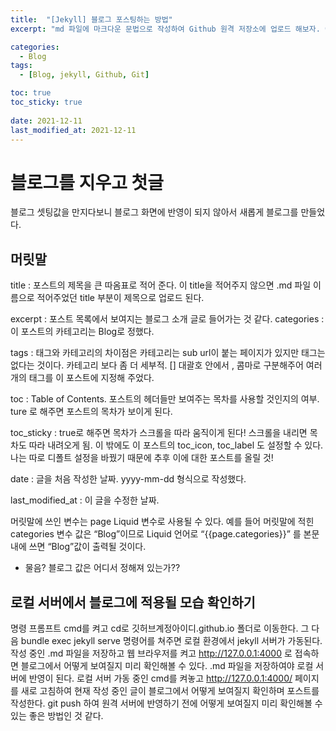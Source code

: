 ```yaml
---
title:  "[Jekyll] 블로그 포스팅하는 방법"
excerpt: "md 파일에 마크다운 문법으로 작성하여 Github 원격 저장소에 업로드 해보자. 에디터는 Visual Studio code 사용! 로컬 서버에서 확인도 해보자. "

categories:
  - Blog
tags:
  - [Blog, jekyll, Github, Git]

toc: true
toc_sticky: true
 
date: 2021-12-11
last_modified_at: 2021-12-11
---
```



# 블로그를 지우고 첫글

블로그 셋팅값을 만지다보니 블로그 화면에 반영이 되지 않아서 새롭게 블로그를 만들었다. 

## 머릿말

title : 포스트의 제목을 큰 따옴표로 적어 준다. 이 title을 적어주지 않으면 .md 파일 이름으로 적어주었던 title 부분이 제목으로 업로드 된다.

excerpt : 포스트 목록에서 보여지는 블로그 소개 글로 들어가는 것 같다.
categories : 이 포스트의 카테고리는 Blog로 정했다.

tags : 태그와 카테고리의 차이점은 카테고리는 sub url이 붙는 페이지가 있지만 태그는 없다는 것이다. 카테고리 보다 좀 더 세부적. [] 대괄호 안에서 , 콤마로 구분해주어 여러개의 태그를 이 포스트에 지정해 주었다.

toc : Table of Contents. 포스트의 헤더들만 보여주는 목차를 사용할 것인지의 여부. ture 로 해주면 포스트의 목차가 보이게 된다.

toc_sticky : true로 해주면 목차가 스크롤을 따라 움직이게 된다! 스크롤을 내리면 목차도 따라 내려오게 됨. 이 밖에도 이 포스트의 toc_icon, toc_label 도 설정할 수 있다. 나는 따로 디폴트 설정을 바꿨기 때문에 추후 이에 대한 포스트를 올릴 것!

date : 글을 처음 작성한 날짜. yyyy-mm-dd 형식으로 작성했다.

last_modified_at : 이 글을 수정한 날짜.

머릿말에 쓰인 변수는 page Liquid 변수로 사용될 수 있다. 예를 들어 머릿말에 적힌 categories 변수 값은 “Blog”이므로 Liquid 언어로 “{{page.categories}}” 를 본문 내에 쓰면 “Blog”값이 출력될 것이다.
- 물음? 블로그 값은 어디서 정해져 있는가?? 


## 로컬 서버에서 블로그에 적용될 모습 확인하기

명령 프롬프트 cmd를 켜고 cd로 깃허브계정아이디.github.io 폴더로 이동한다. 그 다음 bundle exec jekyll serve 명령어를 쳐주면 로컬 환경에서 jekyll 서버가 가동된다. 작성 중인 .md 파일을 저장하고 웹 브라우저를 켜고 http://127.0.0.1:4000 로 접속하면 블로그에서 어떻게 보여질지 미리 확인해볼 수 있다. .md 파일을 저장하여야 로컬 서버에 반영이 된다. 로컬 서버 가동 중인 cmd를 켜놓고 http://127.0.0.1:4000/ 페이지를 새로 고침하여 현재 작성 중인 글이 블로그에서 어떻게 보여질지 확인하며 포스트를 작성한다. git push 하여 원격 서버에 반영하기 전에 어떻게 보여질지 미리 확인해볼 수 있는 좋은 방법인 것 같다.